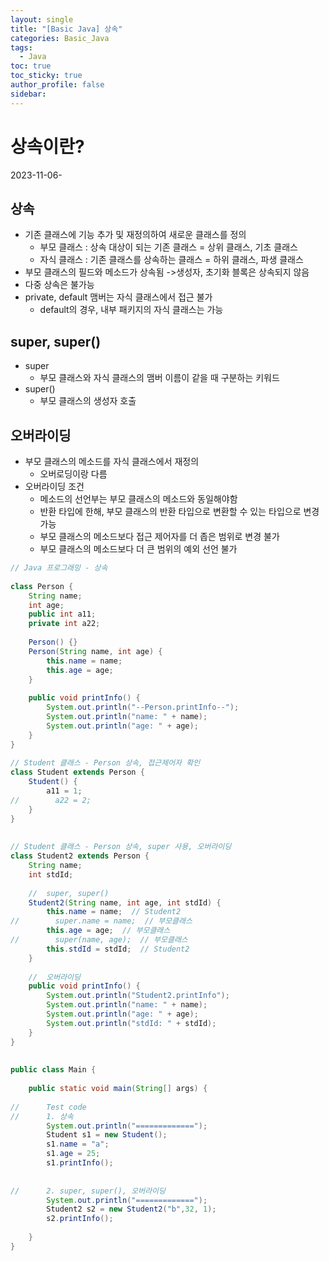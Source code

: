 ```yaml
---
layout: single
title: "[Basic Java] 상속"
categories: Basic_Java
tags:
  - Java
toc: true
toc_sticky: true
author_profile: false
sidebar:
---
```

# 상속이란?
2023-11-06-
## 상속
- 기존 클래스에 기능 추가 및 재정의하여 새로운 클래스를 정의
	- 부모 클래스 : 상속 대상이 되는 기존 클래스 = 상위 클래스, 기초 클래스
	- 자식 클래스 : 기존 클래스를 상속하는 클래스 = 하위 클래스, 파생 클래스
- 부모 클래스의 필드와 메소드가 상속됨 ->생성자, 초기화 블록은 상속되지 않음
- 다중 상속은 불가능
- private, default 맴버는 자식 클래스에서 접근 불가
	- default의 경우, 내부 패키지의 자식 클래스는 가능


## super, super()
- super
	- 부모 클래스와 자식 클래스의 맴버 이름이 같을 때 구분하는 키워드
- super()
	- 부모 클래스의 생성자 호출

## 오버라이딩
- 부모 클래스의 메소드를 자식 클래스에서 재정의
	- 오버로딩이랑 다름
- 오버라이딩 조건
	- 메소드의 선언부는 부모 클래스의 메소드와 동일해야함
	- 반환 타입에 한해, 부모 클래스의 반환 타입으로 변환할 수 있는 타입으로 변경 가능
	- 부모 클래스의 메소드보다 접근 제어자를 더 좁은 범위로 변경 불가
	- 부모 클래스의 메소드보다 더 큰 범위의 예외 선언 불가

```java
// Java 프로그래밍 - 상속  
  
class Person {  
    String name;  
    int age;  
    public int a11;  
    private int a22;  
  
    Person() {}  
    Person(String name, int age) {  
        this.name = name;  
        this.age = age;  
    }  
  
    public void printInfo() {  
        System.out.println("--Person.printInfo--");  
        System.out.println("name: " + name);  
        System.out.println("age: " + age);  
    }  
}  
  
// Student 클래스 - Person 상속, 접근제어자 확인  
class Student extends Person {  
    Student() {  
        a11 = 1;  
//        a22 = 2;  
    }  
}  
  
  
// Student 클래스 - Person 상속, super 사용, 오버라이딩  
class Student2 extends Person {  
    String name;  
    int stdId;  
  
    //  super, super()  
    Student2(String name, int age, int stdId) {  
        this.name = name;  // Student2 
//        super.name = name;  // 부모클래스
        this.age = age;  // 부모클래스
//        super(name, age);  // 부모클래스
        this.stdId = stdId;  // Student2 
    }  
  
    //  오버라이딩  
    public void printInfo() {  
        System.out.println("Student2.printInfo");  
        System.out.println("name: " + name);  
        System.out.println("age: " + age);  
        System.out.println("stdId: " + stdId);  
    }  
}  
  
  
public class Main {  
  
    public static void main(String[] args) {  
  
//      Test code  
//      1. 상속  
        System.out.println("=============");  
        Student s1 = new Student();  
        s1.name = "a";  
        s1.age = 25;  
        s1.printInfo();  
  
          
//      2. super, super(), 오버라이딩  
        System.out.println("=============");  
        Student2 s2 = new Student2("b",32, 1);  
        s2.printInfo();  
  
    }  
}
```